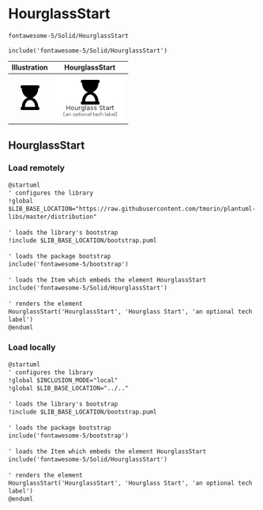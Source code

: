 # HourglassStart


```text
fontawesome-5/Solid/HourglassStart
```

```text
include('fontawesome-5/Solid/HourglassStart')
```



| Illustration | HourglassStart |
| :---: | :---: |
| ![illustration for Illustration](../../fontawesome-5/Solid/HourglassStart.png) | ![illustration for HourglassStart](../../fontawesome-5/Solid/HourglassStart.Local.png) |




## HourglassStart

### Load remotely
```plantuml
@startuml
' configures the library
!global $LIB_BASE_LOCATION="https://raw.githubusercontent.com/tmorin/plantuml-libs/master/distribution"

' loads the library's bootstrap
!include $LIB_BASE_LOCATION/bootstrap.puml

' loads the package bootstrap
include('fontawesome-5/bootstrap')

' loads the Item which embeds the element HourglassStart
include('fontawesome-5/Solid/HourglassStart')

' renders the element
HourglassStart('HourglassStart', 'Hourglass Start', 'an optional tech label')
@enduml
```

### Load locally
```plantuml
@startuml
' configures the library
!global $INCLUSION_MODE="local"
!global $LIB_BASE_LOCATION="../.."

' loads the library's bootstrap
!include $LIB_BASE_LOCATION/bootstrap.puml

' loads the package bootstrap
include('fontawesome-5/bootstrap')

' loads the Item which embeds the element HourglassStart
include('fontawesome-5/Solid/HourglassStart')

' renders the element
HourglassStart('HourglassStart', 'Hourglass Start', 'an optional tech label')
@enduml
```


